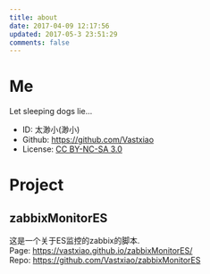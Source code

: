 ```yaml
---
title: about
date: 2017-04-09 12:17:56
updated: 2017-05-3 23:51:29
comments: false
---
```


# Me

Let sleeping dogs lie...

- ID: 太渺小(渺小)
- Github: https://github.com/Vastxiao
- License: [CC BY-NC-SA 3.0](https://creativecommons.org/licenses/by-nc-sa/3.0/)

# Project

## zabbixMonitorES

这是一个关于ES监控的zabbix的脚本.  
Page: https://vastxiao.github.io/zabbixMonitorES/  
Repo: https://github.com/Vastxiao/zabbixMonitorES


